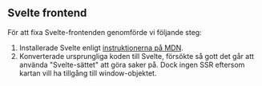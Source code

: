 ## Svelte frontend

För att fixa Svelte-frontenden genomförde vi följande steg:

1. Installerade Svelte enligt [instruktionerna på MDN](https://developer.mozilla.org/en-US/docs/Learn/Tools_and_testing/Client-side_JavaScript_frameworks/Svelte_getting_started).
2. Konverterade ursprungliga koden till Svelte, försökte så gott det går att använda "Svelte-sättet" att göra saker
   på. Dock ingen SSR eftersom kartan vill ha tillgång till window-objektet.
